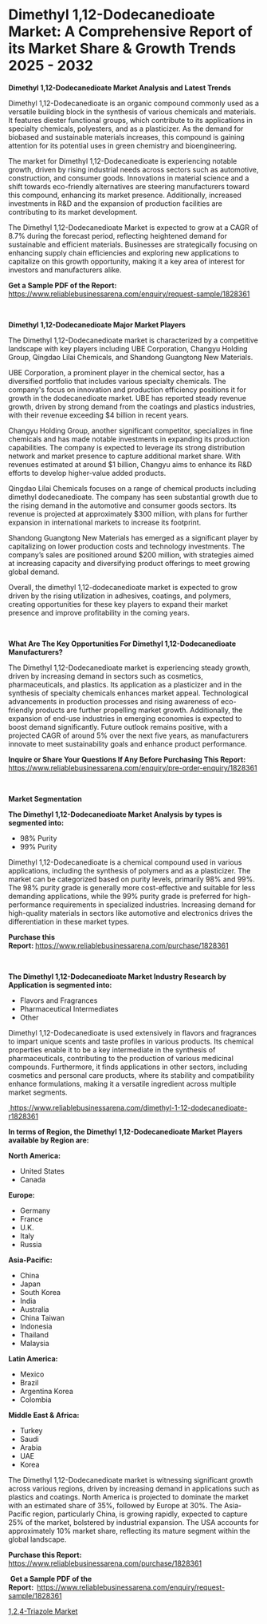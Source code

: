 <p><h1>Dimethyl 1,12-Dodecanedioate Market: A Comprehensive Report of its Market Share & Growth Trends 2025 - 2032</h1></p><p><strong>Dimethyl 1,12-Dodecanedioate Market Analysis and Latest Trends</strong></p>
<p><p>Dimethyl 1,12-Dodecanedioate is an organic compound commonly used as a versatile building block in the synthesis of various chemicals and materials. It features diester functional groups, which contribute to its applications in specialty chemicals, polyesters, and as a plasticizer. As the demand for biobased and sustainable materials increases, this compound is gaining attention for its potential uses in green chemistry and bioengineering.</p><p>The market for Dimethyl 1,12-Dodecanedioate is experiencing notable growth, driven by rising industrial needs across sectors such as automotive, construction, and consumer goods. Innovations in material science and a shift towards eco-friendly alternatives are steering manufacturers toward this compound, enhancing its market presence. Additionally, increased investments in R&D and the expansion of production facilities are contributing to its market development. </p><p>The Dimethyl 1,12-Dodecanedioate Market is expected to grow at a CAGR of 8.7% during the forecast period, reflecting heightened demand for sustainable and efficient materials. Businesses are strategically focusing on enhancing supply chain efficiencies and exploring new applications to capitalize on this growth opportunity, making it a key area of interest for investors and manufacturers alike.</p></p>
<p><strong>Get a Sample PDF of the Report:&nbsp;</strong> <a href="https://www.reliablebusinessarena.com/enquiry/request-sample/1828361?utm_campaign=1891&utm_medium=2&utm_source=Github&utm_content=ia&utm_term=26032025&utm_id=dimethyl-112-dodecanedioate">https://www.reliablebusinessarena.com/enquiry/request-sample/1828361</a></p>
<p>&nbsp;</p>
<p><strong>Dimethyl 1,12-Dodecanedioate Major Market Players</strong></p>
<p><p>The Dimethyl 1,12-Dodecanedioate market is characterized by a competitive landscape with key players including UBE Corporation, Changyu Holding Group, Qingdao Lilai Chemicals, and Shandong Guangtong New Materials. </p><p>UBE Corporation, a prominent player in the chemical sector, has a diversified portfolio that includes various specialty chemicals. The company's focus on innovation and production efficiency positions it for growth in the dodecanedioate market. UBE has reported steady revenue growth, driven by strong demand from the coatings and plastics industries, with their revenue exceeding $4 billion in recent years.</p><p>Changyu Holding Group, another significant competitor, specializes in fine chemicals and has made notable investments in expanding its production capabilities. The company is expected to leverage its strong distribution network and market presence to capture additional market share. With revenues estimated at around $1 billion, Changyu aims to enhance its R&D efforts to develop higher-value added products.</p><p>Qingdao Lilai Chemicals focuses on a range of chemical products including dimethyl dodecanedioate. The company has seen substantial growth due to the rising demand in the automotive and consumer goods sectors. Its revenue is projected at approximately $300 million, with plans for further expansion in international markets to increase its footprint.</p><p>Shandong Guangtong New Materials has emerged as a significant player by capitalizing on lower production costs and technology investments. The company’s sales are positioned around $200 million, with strategies aimed at increasing capacity and diversifying product offerings to meet growing global demand.</p><p>Overall, the dimethyl 1,12-dodecanedioate market is expected to grow driven by the rising utilization in adhesives, coatings, and polymers, creating opportunities for these key players to expand their market presence and improve profitability in the coming years.</p></p>
<p>&nbsp;</p>
<p><strong>What Are The Key Opportunities For Dimethyl 1,12-Dodecanedioate Manufacturers?</strong></p>
<p><p>The Dimethyl 1,12-Dodecanedioate market is experiencing steady growth, driven by increasing demand in sectors such as cosmetics, pharmaceuticals, and plastics. Its application as a plasticizer and in the synthesis of specialty chemicals enhances market appeal. Technological advancements in production processes and rising awareness of eco-friendly products are further propelling market growth. Additionally, the expansion of end-use industries in emerging economies is expected to boost demand significantly. Future outlook remains positive, with a projected CAGR of around 5% over the next five years, as manufacturers innovate to meet sustainability goals and enhance product performance.</p></p>
<p><strong>Inquire or Share Your Questions If Any Before Purchasing This Report:</strong> <a href="https://www.reliablebusinessarena.com/enquiry/pre-order-enquiry/1828361?utm_campaign=1891&utm_medium=2&utm_source=Github&utm_content=ia&utm_term=26032025&utm_id=dimethyl-112-dodecanedioate">https://www.reliablebusinessarena.com/enquiry/pre-order-enquiry/1828361</a></p>
<p>&nbsp;</p>
<p><strong>Market Segmentation</strong></p>
<p><strong>The Dimethyl 1,12-Dodecanedioate Market Analysis by types is segmented into:</strong></p>
<p><ul><li>98% Purity</li><li>99% Purity</li></ul></p>
<p><p>Dimethyl 1,12-Dodecanedioate is a chemical compound used in various applications, including the synthesis of polymers and as a plasticizer. The market can be categorized based on purity levels, primarily 98% and 99%. The 98% purity grade is generally more cost-effective and suitable for less demanding applications, while the 99% purity grade is preferred for high-performance requirements in specialized industries. Increasing demand for high-quality materials in sectors like automotive and electronics drives the differentiation in these market types.</p></p>
<p><strong>Purchase this Report:&nbsp;</strong><a href="https://www.reliablebusinessarena.com/purchase/1828361?utm_campaign=1891&utm_medium=2&utm_source=Github&utm_content=ia&utm_term=26032025&utm_id=dimethyl-112-dodecanedioate">https://www.reliablebusinessarena.com/purchase/1828361</a></p>
<p>&nbsp;</p>
<p><strong>The Dimethyl 1,12-Dodecanedioate Market Industry Research by Application is segmented into:</strong></p>
<p><ul><li>Flavors and Fragrances</li><li>Pharmaceutical Intermediates</li><li>Other</li></ul></p>
<p><p>Dimethyl 1,12-Dodecanedioate is used extensively in flavors and fragrances to impart unique scents and taste profiles in various products. Its chemical properties enable it to be a key intermediate in the synthesis of pharmaceuticals, contributing to the production of various medicinal compounds. Furthermore, it finds applications in other sectors, including cosmetics and personal care products, where its stability and compatibility enhance formulations, making it a versatile ingredient across multiple market segments.</p></p>
<p><a href="https://www.reliablebusinessarena.com/dimethyl-1-12-dodecanedioate-r1828361?utm_campaign=1891&utm_medium=2&utm_source=Github&utm_content=ia&utm_term=26032025&utm_id=dimethyl-112-dodecanedioate">&nbsp;https://www.reliablebusinessarena.com/dimethyl-1-12-dodecanedioate-r1828361</a></p>
<p><strong>In terms of Region, the Dimethyl 1,12-Dodecanedioate Market Players available by Region are:</strong></p>
<p>
    <p> <strong> North America: </strong>
        <ul>
            <li>United States</li>
            <li>Canada</li>
        </ul>
        </p> 
    <p> <strong> Europe: </strong>
        <ul>
            <li>Germany</li>
            <li>France</li>
            <li>U.K.</li>
            <li>Italy</li>
            <li>Russia</li>
        </ul>
        </p> 
    <p> <strong> Asia-Pacific: </strong>
        <ul>
            <li>China</li>
            <li>Japan</li>
            <li>South Korea</li>
            <li>India</li>
            <li>Australia</li>
            <li>China Taiwan</li>
            <li>Indonesia</li>
            <li>Thailand</li>
            <li>Malaysia</li>
        </ul>
        </p> 
    <p> <strong> Latin America: </strong>
        <ul>
            <li>Mexico</li>
            <li>Brazil</li>
            <li>Argentina Korea</li>
            <li>Colombia</li>
        </ul>
        </p> 
    <p> <strong> Middle East & Africa: </strong>
        <ul>
            <li>Turkey</li>
            <li>Saudi</li>
            <li>Arabia</li>
            <li>UAE</li>
            <li>Korea</li>
        </ul>
    </p>
    </p>
<p><p>The Dimethyl 1,12-Dodecanedioate market is witnessing significant growth across various regions, driven by increasing demand in applications such as plastics and coatings. North America is projected to dominate the market with an estimated share of 35%, followed by Europe at 30%. The Asia-Pacific region, particularly China, is growing rapidly, expected to capture 25% of the market, bolstered by industrial expansion. The USA accounts for approximately 10% market share, reflecting its mature segment within the global landscape.</p></p>
<p><strong>Purchase this Report: </strong><a href="https://www.reliablebusinessarena.com/purchase/1828361?utm_campaign=1891&utm_medium=2&utm_source=Github&utm_content=ia&utm_term=26032025&utm_id=dimethyl-112-dodecanedioate">https://www.reliablebusinessarena.com/purchase/1828361</a></p>
<p>&nbsp;<strong>Get a Sample PDF of the Report:&nbsp;&nbsp;</strong><a href="https://www.reliablebusinessarena.com/enquiry/request-sample/1828361?utm_campaign=1891&utm_medium=2&utm_source=Github&utm_content=ia&utm_term=26032025&utm_id=dimethyl-112-dodecanedioate">https://www.reliablebusinessarena.com/enquiry/request-sample/1828361</a></p>
<p><strong></strong></p>
<p><p><a href="https://github.com/Krish2023na/Market-Research-Report-List-7/blob/main/124-triazole-market.md?utm_campaign=1891&utm_medium=2&utm_source=Github&utm_content=ia&utm_term=26032025&utm_id=dimethyl-112-dodecanedioate">1,2,4-Triazole Market</a></p></p>